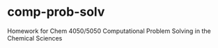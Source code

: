 # comp-prob-solv
Homework for Chem 4050/5050 Computational Problem Solving in the Chemical Sciences
